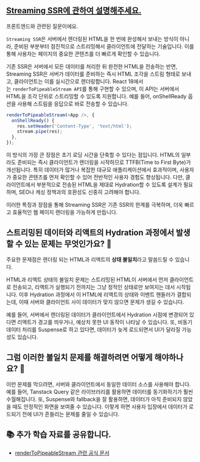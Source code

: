 ## [Streaming SSR에 관하여 설명해주세요.](https://www.maeil-mail.kr/question/99)

프론트엔드와 관련된 질문이에요.

`Streaming SSR`은 서버에서 렌더링된 HTML을 한 번에 완성해서 보내는 방식이 아니라, 준비된 부분부터 점진적으로 스트리밍해서 클라이언트에 전달하는 기술입니다. 이를 통해 사용자는 페이지의 중요한 콘텐츠를 더 빠르게 확인할 수 있습니다.

기존 SSR은 서버에서 모든 데이터를 처리한 뒤 완전한 HTML을 전송하는 반면, Streaming SSR은 서버가 데이터를 준비하는 즉시 HTML 조각을 스트림 형태로 보내고, 클라이언트는 이를 실시간으로 렌더링합니다. React 18에서는 `renderToPipeableStream API`를 통해 구현할 수 있으며, 이 API는 서버에서 HTML을 조각 단위로 스트리밍할 수 있도록 지원합니다. 예를 들어, onShellReady 옵션을 사용해 스트림을 응답으로 바로 전송할 수 있습니다.

```js
renderToPipeableStream(<App />, {
  onShellReady() {
    res.setHeader('Content-Type', 'text/html');
    stream.pipe(res);
  },
});
```

이 방식의 가장 큰 장점은 초기 로딩 시간을 단축할 수 있다는 점입니다. HTML의 일부라도 준비되는 즉시 클라이언트가 렌더링을 시작하므로 TTFB(Time to First Byte)가 개선됩니다. 특히 데이터가 많거나 복잡한 대규모 애플리케이션에서 효과적이며, 사용자가 중요한 콘텐츠를 먼저 확인할 수 있어 전반적인 사용자 경험도 향상됩니다. 다만, 클라이언트에서 부분적으로 전송된 HTML을 제대로 Hydration할 수 있도록 설계가 필요하며, SEO나 캐싱 정책과의 호환성도 신중히 고려해야 합니다.

이러한 특징과 장점을 통해 Streaming SSR은 기존 SSR의 한계를 극복하며, 더욱 빠르고 효율적인 웹 페이지 렌더링을 가능하게 만듭니다.

## 스트리밍된 데이터와 리액트의 Hydration 과정에서 발생할 수 있는 문제는 무엇인가요? 🤔

주요한 문제점은 렌더링 되는 HTML과 리액트의 **상태 불일치**라고 말씀드릴 수 있습니다.

HTML과 리액트 상태의 불일치 문제는 스트리밍된 HTML이 서버에서 먼저 클라이언트로 전송되고, 리액트가 실행되기 전까지는 그냥 정적인 상태로만 보여지는 데서 시작됩니다. 이후 Hydration 과정에서 이 HTML에 리액트의 상태와 이벤트 핸들러가 결합되는데, 이때 서버와 클라이언트 사이 데이터가 맞지 않으면 문제가 생길 수 있습니다.

예를 들어, 서버에서 렌더링된 데이터가 클라이언트에서 Hydration 시점에 변경되어 있다면 리액트가 경고를 띄우거나, 예상치 못한 UI 동작이 나타날 수 있습니다. 또, 비동기 데이터 처리를 Suspense로 하고 있다면, 데이터가 늦게 로드되면서 UI가 달라질 가능성도 있습니다.

## 그럼 이러한 불일치 문제를 해결하려면 어떻게 해야하나요? 🧐

이런 문제를 막으려면, 서버와 클라이언트에서 동일한 데이터 소스를 사용해야 합니다. 예를 들어, Tanstack Query 같은 라이브러리를 활용하면 데이터를 동기화하기가 훨씬 수월해집니다. 또, Suspense와 fallback을 잘 활용하면, 데이터가 아직 준비되지 않았을 때도 안정적인 화면을 보여줄 수 있습니다. 이렇게 하면 사용자 입장에서 데이터가 로드되기 전에 UI가 흔들리는 문제를 줄일 수 있습니다.

## 📚 추가 학습 자료를 공유합니다.

- [renderToPipeableStream 관련 공식 문서](https://ko.react.dev/reference/react-dom/server/renderToPipeableStream)